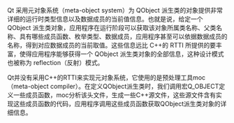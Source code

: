 Qt 采用元对象系统（meta-object system）为 QObject 派生类的对象提供非常详细的运行时类型信息以及数据成员的当前值信息。也就是说，给定一个 QObject 派生类对象，应用程序在运行阶段可以获取该对象所属类名称、父类名称、具有哪些成员函数、枚举类型、数据成员，应用程序甚至可以依据数据成员的名称，得到对应数据成员的当前取值。这些信息远比 C++的 RTTI 所提供的要丰富，使得应用程序能够获得一个 QObject 派生类对象的全部信息，这种设计模式也被称为 reflection（反射）模式。

Qt并没有采用C++的RTTI来实现元对象系统，它使用的是预处理工具moc（meta-object compiler）。在定义QObject派生类时，我们调用宏Q_OBJECT定义一些成员函数，moc分析该头文件，生成一些C++源文件，这些源文件含有实现这些成员函数的代码，应用程序调用这些成员函数获取QObject派生类对象的详细信息。